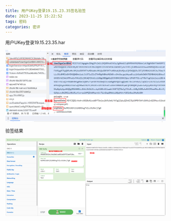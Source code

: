 ```yaml
---
title: 用户UKey登录19.15.23.35签名验签
date: 2023-11-25 15:22:52
tags: 密码
categories: 密评
---
```


用户UKey登录19.15.23.35.har

![浏览器F11](./../img/har验签1.png "浏览器F11")

验签结果

![验签结果分析](./../img/har验签2.png "验签结果分析")